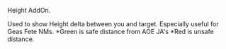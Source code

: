 Height AddOn.

Used to show Height delta between you and target. Especially useful for Geas Fete NMs.
*Green is safe distance from AOE JA's
*Red is unsafe distance.


